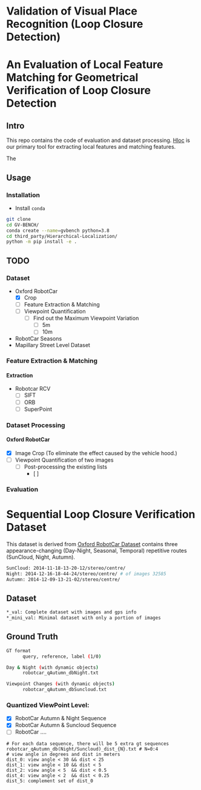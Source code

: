 # Validation of Visual Place Recognition (Loop Closure Detection)




# An Evaluation of Local Feature Matching for Geometrical Verification of Loop Closure Detection

## Intro
This repo contains the code of evaluation and dataset processing. [Hloc](https://github.com/cvg/Hierarchical-Localization) is our primary tool for extracting local features and matching features.

The 

## Usage

### Installation
- Install `conda`
  
```bash
git clone
cd GV-BENCH/
conda create --name=gvbench python=3.8
cd third_party/Hierarchical-Localization/
python -m pip install -e .
```

## TODO

### Dataset
- Oxford RobotCar
  - [x] Crop
  - [ ] Feature Extraction & Matching
  - [ ] Viewpoint Quantification
    - [ ] Find out the Maximum Viewpoint Variation
      - [ ] 5m
      - [ ] 10m
- RobotCar Seasons
- Mapillary Street Level Dataset

### Feature Extraction & Matching
#### Extraction
- Robotcar RCV
  - [ ] SIFT
  - [ ] ORB
  - [ ] SuperPoint

### Dataset Processing
#### Oxford RobotCar
- [x] Image Crop (To eliminate the effect caused by the vehicle hood.)
- [ ] Viewpoint Quantification of two images
  - [ ] Post-processing the existing lists
    - [ ] 

### Evaluation







# Sequential Loop Closure Verification Dataset

This dataset is derived from [Oxford RobotCar Dataset](https://robotcar-dataset.robots.ox.ac.uk/datasets/) contains three appearance-changing (Day-Night, Seasonal, Temporal) repetitive routes (SunCloud, Night, Autumn).

```bash
SunCloud: 2014-11-18-13-20-12/stereo/centre/
Night: 2014-12-16-18-44-24/stereo/centre/ # of images 32585
Autumn: 2014-12-09-13-21-02/stereo/centre/ 
```

## Dataset
```bash
*_val: Complete dataset with images and gps info
*_mini_val: Minimal dataset with only a portion of images
```

## Ground Truth
```bash
GT format
      query, reference, label (1/0)

Day & Night (with dynamic objects)
      robotcar_qAutumn_dbNight.txt

Viewpoint Changes (with dynamic objects)
      robotcar_qAutumn_dbSuncloud.txt

```

### Quantized ViewPoint Level:
- [x] RobotCar Autumn & Night Sequence
- [x] RobotCar Autumn & Suncloud Sequence
- [ ] RobotCar ....
```shell
# For each data sequence, there will be 5 extra gt sequences
robotcar_qAutumn_db(Night/Suncloud)_dist_{N}.txt # N=0:4
# view angle in degrees and dist in meters
dist_0: view angle < 30 && dist < 25
dist_1: view angle < 10 && dist < 5
dist_2: view angle < 5  && dist < 0.5
dist_4: view angle < 2  && dist < 0.25
dist_5: complement set of dist_0
```



